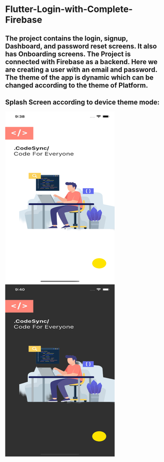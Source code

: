 # Flutter-Login-with-Complete-Firebase

## The project contains the login, signup, Dashboard, and password reset screens. It also has Onboarding screens. The Project is connected with Firebase as a backend. Here we are creating a user with an email and password. The theme of the app is dynamic which can be changed according to the theme of Platform.

## Splash Screen according to device theme mode:

<img width="350" height="550" src="login_signup_images/Simulator Screenshot - iPhone 14 - 2023-06-16 at 21.38.41.png"> <img width="350" height="550" src="login_signup_images/Simulator Screenshot - iPhone 14 - 2023-06-16 at 21.40.27.png">
